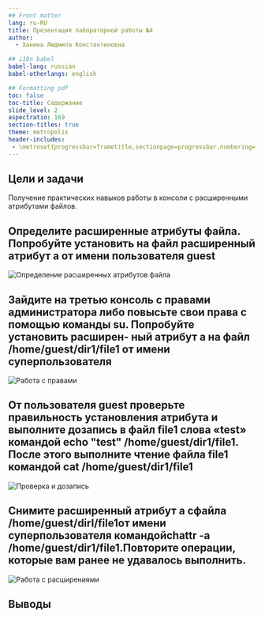 ```yaml
---
## Front matter
lang: ru-RU
title: Презентация лабораторной работы №4
author:
  - Ханина Людмила Константиновна

## i18n babel
babel-lang: russian
babel-otherlangs: english

## Formatting pdf
toc: false
toc-title: Содержание
slide_level: 2
aspectratio: 169
section-titles: true
theme: metropolis
header-includes:
 - \metroset{progressbar=frametitle,sectionpage=progressbar,numbering=fraction}
---
```


## Цели и задачи

Получение практических навыков работы в консоли с расширенными атрибутами файлов.

## Определите расширенные атрибуты файла. Попробуйте установить на файл расширенный атрибут a от имени пользователя guest
![Определение расширенных атрибутов файла](image/1.jpg)

## Зайдите на третью консоль с правами администратора либо повысьте свои права с помощью команды su. Попробуйте установить расширен- ный атрибут a на файл /home/guest/dir1/file1 от имени суперпользователя
![Работа с правами](image/2.jpg)

## От пользователя guest проверьте правильность установления атрибута и выполните дозапись в файл file1 слова «test» командой echo "test" /home/guest/dir1/file1. После этого выполните чтение файла file1 командой cat /home/guest/dir1/file1
![Проверка и дозапись](image/3.jpg)

## Снимите расширенный атрибут a  сфайла /home/guest/dirl/file1от имени суперпользователя командойchattr -a /home/guest/dir1/file1.Повторите операции, которые вам ранее не удавалось выполнить.
![Работа с расширениями](image/4.jpg)

## Выводы


